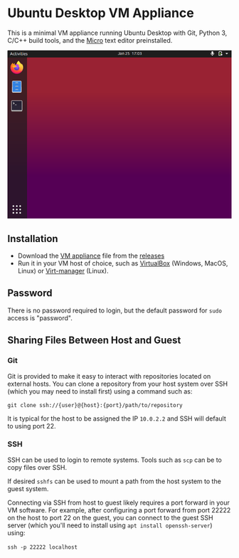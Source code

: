 Ubuntu Desktop VM Appliance
===========================

This is a minimal VM appliance running Ubuntu Desktop with Git, Python 3, C/C++ build tools, and the [Micro](https://github.com/zyedidia/micro) text editor preinstalled.

![Ubuntu Desktop](media/screenshot.png)

Installation
------------

- Download the [VM appliance](https://github.com/jncraton/ubuntu-desktop-vm/releases/download/v1.5/ubuntu-desktop.ova) file from the [releases](https://github.com/jncraton/ubuntu-desktop-vm/releases/latest)
- Run it in your VM host of choice, such as [VirtualBox](https://www.virtualbox.org/) (Windows, MacOS, Linux) or [Virt-manager](https://virt-manager.org/) (Linux).

Password
--------

There is no password required to login, but the default password for `sudo` access is "password".

Sharing Files Between Host and Guest
------------------------------------

### Git

Git is provided to make it easy to interact with repositories located on external hosts. You can clone a repository from your host system over SSH (which you may need to install first) using a command such as:

```
git clone ssh://{user}@{host}:{port}/path/to/repository
```

It is typical for the host to be assigned the IP `10.0.2.2` and SSH will default to using port 22.

### SSH

SSH can be used to login to remote systems. Tools such as `scp` can be to copy files over SSH. 

If desired `sshfs` can be used to mount a path from the host system to the guest system.

Connecting via SSH from host to guest likely requires a port forward in your VM software. For example, after configuring a port forward from port 22222 on the host to port 22 on the guest, you can connect to the guest SSH server (which you'll need to install using `apt install openssh-server`) using:

`ssh -p 22222 localhost`
